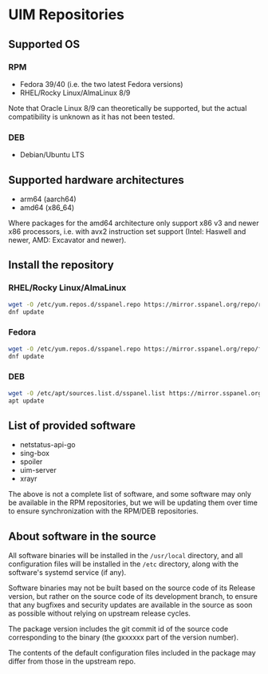 # UIM Repositories

## Supported OS

### RPM

- Fedora 39/40 (i.e. the two latest Fedora versions)
- RHEL/Rocky Linux/AlmaLinux 8/9

Note that Oracle Linux 8/9 can theoretically be supported, but the actual compatibility is unknown as it has not been tested.

### DEB

- Debian/Ubuntu LTS

## Supported hardware architectures

- arm64 (aarch64)
- amd64 (x86_64)

Where packages for the amd64 architecture only support x86 v3 and newer x86 processors, i.e. with avx2 instruction set support (Intel: Haswell and newer, AMD: Excavator and newer).

## Install the repository

### RHEL/Rocky Linux/AlmaLinux

```bash
wget -O /etc/yum.repos.d/sspanel.repo https://mirror.sspanel.org/repo/rhel.repo
dnf update
```

### Fedora

```bash
wget -O /etc/yum.repos.d/sspanel.repo https://mirror.sspanel.org/repo/fedora.repo
dnf update
```

### DEB

```bash
wget -O /etc/apt/sources.list.d/sspanel.list https://mirror.sspanel.org/repo/sspanel.list
apt update
```

## List of provided software

- netstatus-api-go
- sing-box
- spoiler
- uim-server
- xrayr

The above is not a complete list of software, and some software may only be available in the RPM repositories, but we will be updating them over time to ensure synchronization with the RPM/DEB repositories.

## About software in the source

All software binaries will be installed in the `/usr/local` directory, and all configuration files will be installed in the `/etc` directory, along with the software's systemd service (if any).

Software binaries may not be built based on the source code of its Release version, but rather on the source code of its development branch, to ensure that any bugfixes and security updates are available in the source as soon as possible without relying on upstream release cycles.

The package version includes the git commit id of the source code corresponding to the binary (the gxxxxxx part of the version number).

The contents of the default configuration files included in the package may differ from those in the upstream repo.
